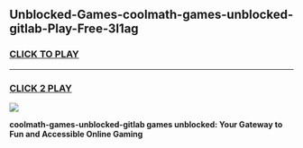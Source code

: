 
## Unblocked-Games-coolmath-games-unblocked-gitlab-Play-Free-3l1ag
<h3>
<a href="https://premium76.site?title=coolmath-games-unblocked-gitlab&ref=10A">CLICK TO PLAY</a></h3>
<hr>

<h3>
<a href="https://premium76.site?title=coolmath-games-unblocked-gitlab&ref=10A">CLICK 2 PLAY</a>
  
</h3>

<a href="https://premium76.site?title=coolmath-games-unblocked-gitlab&ref=10A"><img src="https://clearcache.store/games.png"></a>


**coolmath-games-unblocked-gitlab games unblocked: Your Gateway to Fun and Accessible Online Gaming**
